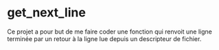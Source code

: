 # get_next_line
Ce projet a pour but de me faire coder une fonction qui renvoit une ligne terminée par un retour à la ligne lue depuis un descripteur de fichier.
